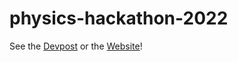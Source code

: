 # physics-hackathon-2022

See the [Devpost](https://devpost.com/software/galactic-pong) or the [Website](https://jocular-queijadas-f8f5c6.netlify.app/)!
